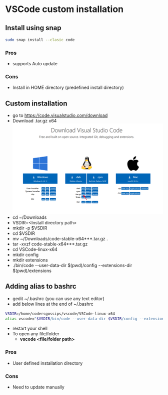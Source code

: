 # VSCode custom installation

## Install using snap

```bash
sudo snap install --clasic code
```

### Pros

- supports Auto update

### Cons

- Install in HOME directory (predefined install directory)

## Custom installation

- go to <https://code.visualstudio.com/download>
- Download .tar.gz x64
  <img src="cg0003a.png" alt="VM1" width="800"/>
- cd ~/Downloads
- VSDIR=\<Install directory path\>
- mkdir -p $VSDIR
- cd $VSDIR
- mv ~/Downloads/code-stable-x64***.tar.gz .
- tar -xvzf code-stable-x64***.tar.gz
- cd VSCode-linux-x64
- mkdir config
- mkdir extensions
- ./bin/code --user-data-dir $(pwd)/config --extensions-dir $(pwd)/extensions


## Adding alias to bashrc

- gedit ~/.bashrc  (you can use any text editor)
- add below lines at the end of ~/.bashrc

```bash
VSDIR=/home/codersgossips/vscode/VSCode-linux-x64
alias vscode="$VSDIR/bin/code --user-data-dir $VSDIR/config --extensions-dir $VSDIR/extensions"
```

- restart your shell
- To open any file/folder
  - **vscode \<file/folder path\>**

### Pros

- User defined installation directory

### Cons

- Need to update manually
